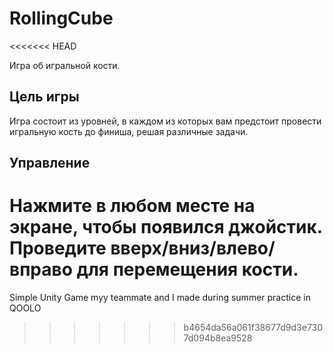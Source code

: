 # RollingCube
<<<<<<< HEAD

Игра об игральной кости.

## Цель игры

Игра состоит из уровней, в каждом из которых вам предстоит провести игральную кость до финиша, решая различные задачи.

## Управление

Нажмите в любом месте на экране, чтобы появился джойстик. Проведите вверх/вниз/влево/вправо для перемещения кости.
=======
Simple Unity Game myy teammate and I made during summer practice in QOOLO
>>>>>>> b4654da56a061f38677d9d3e7307d094b8ea9528
